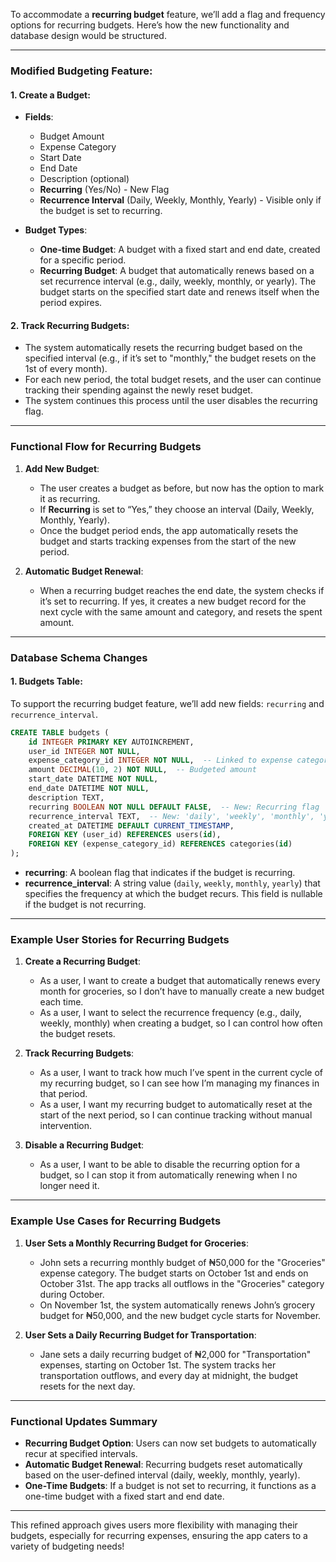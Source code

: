 To accommodate a **recurring budget** feature, we’ll add a flag and frequency options for recurring budgets. Here’s how the new functionality and
database design would be structured.

---

### Modified Budgeting Feature:

#### 1. **Create a Budget**:

-   **Fields**:

    -   Budget Amount
    -   Expense Category
    -   Start Date
    -   End Date
    -   Description (optional)
    -   **Recurring** (Yes/No) - New Flag
    -   **Recurrence Interval** (Daily, Weekly, Monthly, Yearly) - Visible only if the budget is set to recurring.

-   **Budget Types**:
    -   **One-time Budget**: A budget with a fixed start and end date, created for a specific period.
    -   **Recurring Budget**: A budget that automatically renews based on a set recurrence interval (e.g., daily, weekly, monthly, or yearly). The
        budget starts on the specified start date and renews itself when the period expires.

#### 2. **Track Recurring Budgets**:

-   The system automatically resets the recurring budget based on the specified interval (e.g., if it’s set to "monthly," the budget resets on the 1st
    of every month).
-   For each new period, the total budget resets, and the user can continue tracking their spending against the newly reset budget.
-   The system continues this process until the user disables the recurring flag.

---

### Functional Flow for Recurring Budgets

1. **Add New Budget**:

    - The user creates a budget as before, but now has the option to mark it as recurring.
    - If **Recurring** is set to “Yes,” they choose an interval (Daily, Weekly, Monthly, Yearly).
    - Once the budget period ends, the app automatically resets the budget and starts tracking expenses from the start of the new period.

2. **Automatic Budget Renewal**:
    - When a recurring budget reaches the end date, the system checks if it’s set to recurring. If yes, it creates a new budget record for the next
      cycle with the same amount and category, and resets the spent amount.

---

### Database Schema Changes

#### 1. **Budgets Table**:

To support the recurring budget feature, we’ll add new fields: `recurring` and `recurrence_interval`.

```sql
CREATE TABLE budgets (
    id INTEGER PRIMARY KEY AUTOINCREMENT,
    user_id INTEGER NOT NULL,
    expense_category_id INTEGER NOT NULL,  -- Linked to expense category
    amount DECIMAL(10, 2) NOT NULL,  -- Budgeted amount
    start_date DATETIME NOT NULL,
    end_date DATETIME NOT NULL,
    description TEXT,
    recurring BOOLEAN NOT NULL DEFAULT FALSE,  -- New: Recurring flag
    recurrence_interval TEXT,  -- New: 'daily', 'weekly', 'monthly', 'yearly' (nullable if not recurring)
    created_at DATETIME DEFAULT CURRENT_TIMESTAMP,
    FOREIGN KEY (user_id) REFERENCES users(id),
    FOREIGN KEY (expense_category_id) REFERENCES categories(id)
);
```

-   **recurring**: A boolean flag that indicates if the budget is recurring.
-   **recurrence_interval**: A string value (`daily`, `weekly`, `monthly`, `yearly`) that specifies the frequency at which the budget recurs. This
    field is nullable if the budget is not recurring.

---

### Example User Stories for Recurring Budgets

1. **Create a Recurring Budget**:

    - As a user, I want to create a budget that automatically renews every month for groceries, so I don’t have to manually create a new budget each
      time.
    - As a user, I want to select the recurrence frequency (e.g., daily, weekly, monthly) when creating a budget, so I can control how often the
      budget resets.

2. **Track Recurring Budgets**:

    - As a user, I want to track how much I’ve spent in the current cycle of my recurring budget, so I can see how I’m managing my finances in that
      period.
    - As a user, I want my recurring budget to automatically reset at the start of the next period, so I can continue tracking without manual
      intervention.

3. **Disable a Recurring Budget**:
    - As a user, I want to be able to disable the recurring option for a budget, so I can stop it from automatically renewing when I no longer need
      it.

---

### Example Use Cases for Recurring Budgets

1. **User Sets a Monthly Recurring Budget for Groceries**:

    - John sets a recurring monthly budget of ₦50,000 for the "Groceries" expense category. The budget starts on October 1st and ends on October 31st.
      The app tracks all outflows in the "Groceries" category during October.
    - On November 1st, the system automatically renews John’s grocery budget for ₦50,000, and the new budget cycle starts for November.

2. **User Sets a Daily Recurring Budget for Transportation**:
    - Jane sets a daily recurring budget of ₦2,000 for "Transportation" expenses, starting on October 1st. The system tracks her transportation
      outflows, and every day at midnight, the budget resets for the next day.

---

### Functional Updates Summary

-   **Recurring Budget Option**: Users can now set budgets to automatically recur at specified intervals.
-   **Automatic Budget Renewal**: Recurring budgets reset automatically based on the user-defined interval (daily, weekly, monthly, yearly).
-   **One-Time Budgets**: If a budget is not set to recurring, it functions as a one-time budget with a fixed start and end date.

---

This refined approach gives users more flexibility with managing their budgets, especially for recurring expenses, ensuring the app caters to a
variety of budgeting needs!
